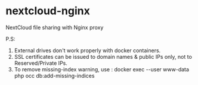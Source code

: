 # nextcloud-nginx
NextCloud file sharing with Nginx proxy

P.S:
1. External drives don't work properly with docker containers.
2. SSL certificates can be issued to domain names & public IPs only, not to Reserved/Private IPs.
3. To remove missing-index warning, use : docker exec --user www-data <nextcloud-container-id> php occ db:add-missing-indices
